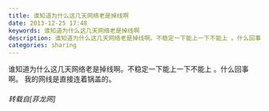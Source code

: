 ```yaml
---
title: 谁知道为什么这几天网络老是掉线啊
date: 2013-12-25 17:48
keywords: 谁知道为什么这几天网络老是掉线啊
description: 谁知道为什么这几天网络老是掉线啊。不稳定一下能上一下不能上 。什么回事啊。 我的网线是直接连着锅盖的。
categories: sharing
---
```

<td class="t_f" id="postmessage_87093">

谁知道为什么这几天网络老是掉线啊。不稳定一下能上一下不能上 。什么回事啊。 我的网线是直接连着锅盖的。</td>
###### 转载自[菲龙网]